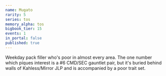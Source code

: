 ```yaml
---
name: Mugato
rarity: 5
series: tos
memory_alpha: tos
bigbook_tier: 15
events: 1
in_portal: false
published: true
---
```


Weekday pack filler who's poor in almost every area. The one number which piques interest is a #6 CMD/SEC gauntlet pair, but it's buried behind walls of Kahless/Mirror JLP and is accompanied by a poor trait set.
